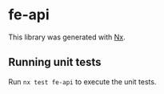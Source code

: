 # fe-api

This library was generated with [Nx](https://nx.dev).

## Running unit tests

Run `nx test fe-api` to execute the unit tests.
